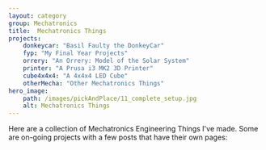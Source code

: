 ```yaml
---
layout: category
group: Mechatronics
title:  Mechatronics Things
projects:
    donkeycar: "Basil Faulty the DonkeyCar"
    fyp: "My Final Year Projects"
    orrery: "An Orrery: Model of the Solar System"
    printer: "A Prusa i3 MK2 3D Printer"
    cube4x4x4: "A 4x4x4 LED Cube"
    otherMecha: "Other Mechatronics Things"
hero_image: 
    path: /images/pickAndPlace/11_complete_setup.jpg
    alt: Mechatronics Things
---
```


Here are a collection of Mechatronics Engineering Things I've made. Some are on-going projects with a few posts that have their own pages: